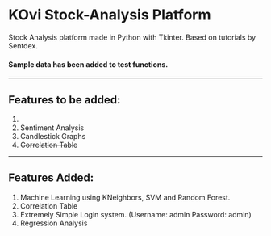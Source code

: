 # KOvi Stock-Analysis Platform

Stock Analysis platform made in Python with Tkinter. Based on tutorials by Sentdex. 

#### Sample data has been added to test functions.

---

## Features to be added:
  1. 
  2. Sentiment Analysis
  3. Candlestick Graphs
  4. ~~Correlation Table~~

---

## Features Added:
  1. Machine Learning using KNeighbors, SVM and Random Forest.
  2. Correlation Table
  3. Extremely Simple Login system. (Username: admin Password: admin)
  4. Regression Analysis
  
